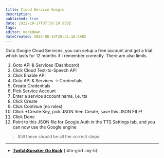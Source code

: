 ```yaml
---
title: Cloud Service Google
description: 
published: true
date: 2022-10-17T07:56:20.955Z
tags: 
editor: markdown
dateCreated: 2022-08-14T20:31:16.498Z
---
```


Goto Google Cloud Services, you can setup a free account and get a trial which lasts for 12 months if I remember correctly. There are also limits.

1. Goto API & Services (Dashboard)
2. Click Cloud Text-to-Speech API
3. Click Enable API
4. Goto API & Services -> Credentials
5. Create Credentials
6. Pick Service Account
7. Enter a service account name, i.e. tts
8. Click Create
9. Click Continue (no roles)
10. Cllick +Create Key, pick JSON then Create, save this JSON FILE!
11. Click Done
12. Point to this JSON file for Google Auth in the TTS Settings tab, and you can now use the Google engine

> Still these should be all the correct steps.

---

- [<i class="mdi mdi-chevron-left"></i>**TwitchSpeaker *Go Back***](/en/TwitchSpeaker)
{.btn-grid .my-5}